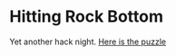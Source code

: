 # Hitting Rock Bottom
Yet another hack night.  [Here is the puzzle](http://puzzlenode.com/puzzles/11-hitting-rock-bottom)

